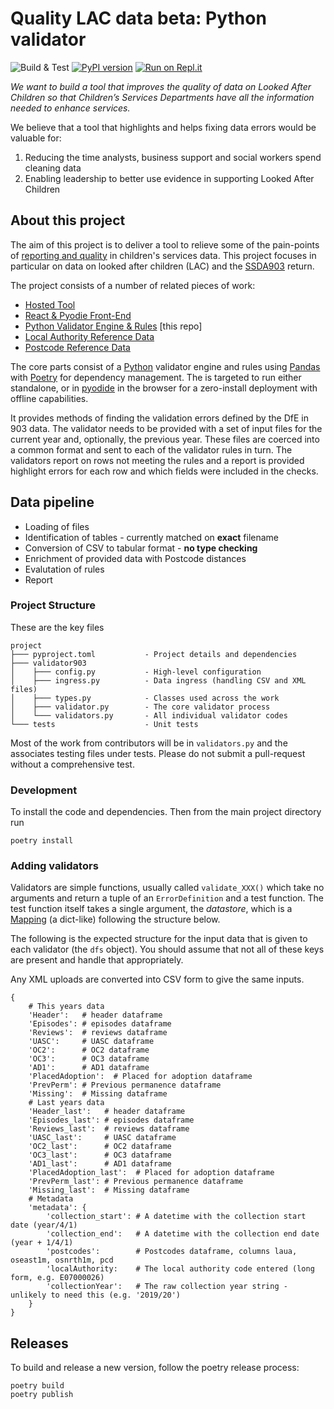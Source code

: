 # Quality LAC data beta: Python validator

![Build & Test](https://github.com/SocialFinanceDigitalLabs/quality-lac-data-beta-validator/actions/workflows/run-tests.yml/badge.svg)
[![PyPI version](https://badge.fury.io/py/quality-lac-data-validator.svg)](https://badge.fury.io/py/quality-lac-data-validator)
[![Run on Repl.it](https://repl.it/badge/github/SocialFinanceDigitalLabs/quality-lac-data-beta-validator)](https://repl.it/github/SocialFinanceDigitalLabs/quality-lac-data-beta-validator)

*We want to build a tool that improves the quality of data on Looked After Children so that Children’s Services Departments have all the information needed to enhance services.*

We believe that a tool that highlights and helps fixing data errors would be valuable for:

1.   Reducing the time analysts, business support and social workers spend cleaning data
2.   Enabling leadership to better use evidence in supporting Looked After Children

## About this project

The aim of this project is to deliver a tool to relieve some of the pain-points
of [reporting and quality][qlac-blog] in children's services data. This project
focuses in particular on data on looked after children (LAC) and the
[SSDA903][dfe-903] return.

The project consists of a number of related pieces of work:

* [Hosted Tool][qlac]
* [React & Pyodie Front-End][qlac-front-end]
* [Python Validator Engine & Rules][qlac-engine] [this repo]
* [Local Authority Reference Data][qlac-ref-la]
* [Postcode Reference Data][qlac-ref-pc]

The core parts consist of a [Python][python] validator engine and rules using
[Pandas][pandas] with [Poetry][poetry] for dependency management. The is targeted
to run either standalone, or in [pyodide][pyodide] in the browser for a zero-install
deployment with offline capabilities.

It provides methods of finding the validation errors defined by the DfE in 903 data.
The validator needs to be provided with a set of input files for the current year and,
optionally, the previous year. These files are coerced into a common format and sent to
each of the validator rules in turn. The validators report on rows not meeting the rules
and a report is provided highlight errors for each row and which fields were included in
the checks.

## Data pipeline

* Loading of files
* Identification of tables - currently matched on **exact** filename
* Conversion of CSV to tabular format - **no type checking**
* Enrichment of provided data with Postcode distances
* Evalutation of rules
* Report

### Project Structure

These are the key files

```
project
├─── pyproject.toml           - Project details and dependencies
├─── validator903
│    ├─── config.py           - High-level configuration
│    ├─── ingress.py          - Data ingress (handling CSV and XML files)
│    ├─── types.py            - Classes used across the work
│    ├─── validator.py        - The core validator process
│    └─── validators.py       - All individual validator codes
└─── tests                    - Unit tests
```

Most of the work from contributors will be in `validators.py` and the associates testing files under
tests. Please do not submit a pull-request without a comprehensive test.

### Development

To install the code and dependencies. Then from the main project directory run

```
poetry install
```

### Adding validators

Validators are simple functions, usually called `validate_XXX()` which take no arguments and
return a tuple of an `ErrorDefinition` and a test function. The test function itself takes
a single argument, the *datastore*, which is a [Mapping][py-mapping] (a dict-like) following the structure below.

The following is the expected structure for the input data that is given to each validator (the `dfs` object).
You should assume that not all of these keys are present and handle that appropriately.

Any XML uploads are converted into CSV form to give the same inputs.

```
{
    # This years data
    'Header':   # header dataframe
    'Episodes': # episodes dataframe
    'Reviews':  # reviews dataframe
    'UASC':     # UASC dataframe
    'OC2':      # OC2 dataframe
    'OC3':      # OC3 dataframe
    'AD1':      # AD1 dataframe
    'PlacedAdoption':  # Placed for adoption dataframe
    'PrevPerm': # Previous permanence dataframe
    'Missing':  # Missing dataframe
    # Last years data
    'Header_last':   # header dataframe
    'Episodes_last': # episodes dataframe
    'Reviews_last':  # reviews dataframe
    'UASC_last':     # UASC dataframe
    'OC2_last':      # OC2 dataframe
    'OC3_last':      # OC3 dataframe
    'AD1_last':      # AD1 dataframe
    'PlacedAdoption_last':  # Placed for adoption dataframe
    'PrevPerm_last': # Previous permanence dataframe
    'Missing_last':  # Missing dataframe
    # Metadata
    'metadata': {
        'collection_start': # A datetime with the collection start date (year/4/1)
        'collection_end':   # A datetime with the collection end date (year + 1/4/1)
        'postcodes':        # Postcodes dataframe, columns laua, oseast1m, osnrth1m, pcd
        'localAuthority:    # The local authority code entered (long form, e.g. E07000026)
        'collectionYear':   # The raw collection year string - unlikely to need this (e.g. '2019/20')
    }
}
```

## Releases

To build and release a new version, follow the poetry release process:

```
poetry build
poetry publish
```

[qlac-blog]: https://www.socialfinance.org.uk/blogs/better-data-children-care-building-common-approach
[dfe-903]: https://www.gov.uk/guidance/children-looked-after-return-guide-to-submitting-data

[python]: https://www.python.org/
[pandas]: https://pandas.pydata.org/
[poetry]: https://python-poetry.org/
[pyodide]: https://pyodide.org/en/stable/

[qlac]: https://sfdl.org.uk/quality-lac-data-beta/
[qlac-front-end]: https://github.com/SocialFinanceDigitalLabs/quality-lac-data-beta
[qlac-engine]: https://github.com/SocialFinanceDigitalLabs/quality-lac-data-beta-validator
[qlac-ref-la]: https://github.com/SocialFinanceDigitalLabs/quality-lac-data-ref-authorities
[qlac-ref-pc]: https://github.com/SocialFinanceDigitalLabs/quality-lac-data-ref-postcodes

[py-mapping]: https://docs.python.org/3/library/collections.abc.html#collections.abc.Mapping
